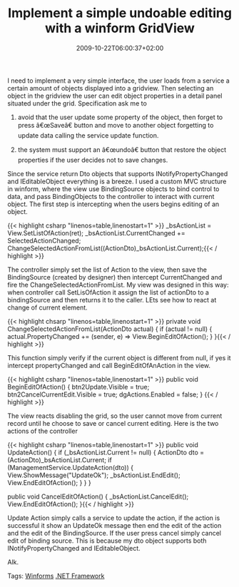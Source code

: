 ﻿---
title: "Implement a simple undoable editing with a winform GridView"
description: ""
date: 2009-10-22T06:00:37+02:00
draft: false
tags: [Winforms]
categories: [NET framework]
---
I need to implement a very simple interface, the user loads from a service a certain amount of objects displayed into a gridview. Then selecting an object in the gridview the user can edit object properties in a detail panel situated under the grid. Specification ask me to

1) avoid that the user update some property of the object, then forget to press â€œSaveâ€ button and move to another object forgetting to update data calling the service update function.

2) the system must support an â€œundoâ€ button that restore the object properties if the user decides not to save changes.

Since the service return Dto objects that supports INotifyPropertyChanged and IEditableObject everything is a breeze. I used a custom MVC structure in winform, where the view use BindingSource objects to bind control to data, and pass BindingObjects to the controller to interact with current object. The first step is intercepting when the users begins editing of an object.

{{< highlight csharp "linenos=table,linenostart=1" >}}
_bsActionList = View.SetListOfAction(ret);
_bsActionList.CurrentChanged += SelectedActionChanged;
ChangeSelectedActionFromList((ActionDto)_bsActionList.Current);{{< / highlight >}}

<!-- Code inserted with Steve Dunn's Windows Live Writer Code Formatter Plugin.  http://dunnhq.com -->

The controller simply set the list of Action to the view, then save the BindingSource (created by designer) then intercept CurrentChanged and fire the ChangeSelectedActionFromList. My view was designed in this way: when controller call SetLisOfAction it assign the list of actionDto to a bindingSource and then returns it to the caller. LEts see how to react at change of current element.

{{< highlight chsarp "linenos=table,linenostart=1" >}}
private void ChangeSelectedActionFromList(ActionDto actual)
{
    if (actual != null)
    {
        actual.PropertyChanged += (sender, e) => View.BeginEditOfAction();
    }
}{{< / highlight >}}

<!-- Code inserted with Steve Dunn's Windows Live Writer Code Formatter Plugin.  http://dunnhq.com -->

This function simply verify if the current object is different from null, if yes it intercept propertyChanged and call BeginEditOfAnAction in the view.

{{< highlight csharp "linenos=table,linenostart=1" >}}
public void BeginEditOfAction()
{
    btn2Update.Visible = true;
    btn2CancelCurrentEdit.Visible = true;
    dgActions.Enabled = false;
}
{{< / highlight >}}

<!-- Code inserted with Steve Dunn's Windows Live Writer Code Formatter Plugin.  http://dunnhq.com -->

The view reacts disabling the grid, so the user cannot move from current record until he choose to save or cancel current editing. Here is the two actions of the controller

{{< highlight csharp "linenos=table,linenostart=1" >}}
public void UpdateAction()
{
    if (_bsActionList.Current != null)
    {
        ActionDto dto = (ActionDto)_bsActionList.Current;
        if (ManagementService.UpdateAction(dto))
        {
            View.ShowMessage("UpdateOk");
            _bsActionList.EndEdit();
            View.EndEditOfAction();
        }
    }
}

public void CancelEditOfAction()
{
    _bsActionList.CancelEdit();
    View.EndEditOfAction();
}{{< / highlight >}}

<!-- Code inserted with Steve Dunn's Windows Live Writer Code Formatter Plugin.  http://dunnhq.com -->

Update Action simply calls a service to update the action, if the action is successful it show an UpdateOk message then end the edit of the action and the edit of the BindingSource. If the user press cancel simply cancel edit of binding source. This is because my dto object supports both INotifyPropertyChanged and IEditableObject.

Alk.

Tags: [Winforms](http://technorati.com/tag/Winforms) [.NET Framework](http://technorati.com/tag/.NET%20Framework)
